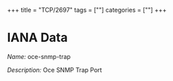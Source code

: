+++
title = "TCP/2697"
tags = [""]
categories = [""]
+++

# IANA Data

_Name:_ oce-snmp-trap

_Description:_ Oce SNMP Trap Port

